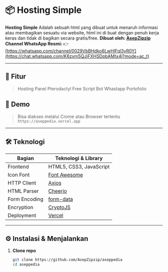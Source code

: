 # 📦 Hosting Simple

**Hosting Simple** Adalah sebuah html yang dibuat untuk menaruh informasi atau membagikan sesuatu via website, html ini di buat dengan penuh kerja keras dan tidak di bagikan secara gratis/free.
**Dibuat oleh: [AsepZipzip](https://github.com/AseppZipzip)**  
**Channel WhatsApp Resmi:** 👉 [https://whatsapp.com/channel/0029VbBHdko6LwHlFql3yR0Y](https://chat.whatsapp.com/K6zxm5QJjFXHSDpbAMtx4j?mode=ac_t)

---

## 🧐 Fitur

> Hosting Panel Pterodactyl
> Free Script Bot Whastapp
> Portofolio

## 🚀 Demo

> Bisa diakses melalui Crome atau Browser tertentu
> `https://aseppedia.vercel.app`  

---

## 🛠️ Teknologi

| Bagian        | Teknologi & Library           |
| ------------- | ----------------------------- |
| Frontend      | HTML5, CSS3, JavaScript       |
| Icon Font     | [Font Awesome](https://fontawesome.com/) |
| HTTP Client   | [Axios](https://github.com/axios/axios)  |
| HTML Parser   | [Cheerio](https://github.com/cheeriojs/cheerio) |
| Form Encoding | [form-data](https://github.com/form-data/form-data) |
| Encryption    | [CryptoJS](https://github.com/brix/crypto-js) |
| Deployment    | [Vercel](https://vercel.com/) |

---

## ⚙️ Instalasi & Menjalankan

1. **Clone repo**  
   ```bash
   git clone https://github.com/AsepZipzip/aseppedia
   cd aseppedia
